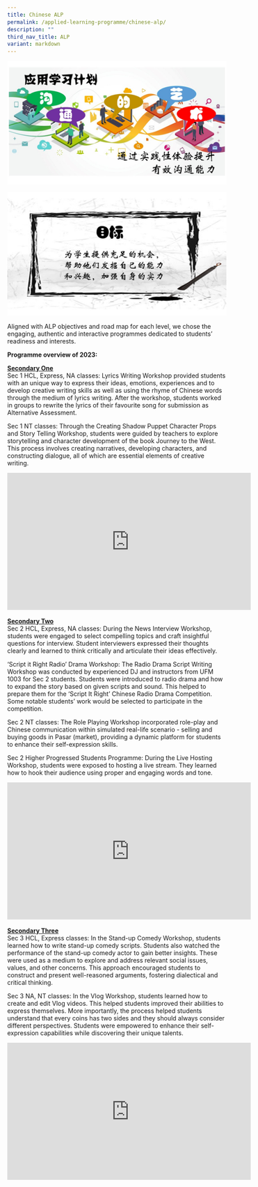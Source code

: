 ```yaml
---
title: Chinese ALP
permalink: /applied-learning-programme/chinese-alp/
description: ""
third_nav_title: ALP
variant: markdown
---
```

![](/images/ALP1.jpeg)

![](/images/ALP2.jpeg)

Aligned with ALP objectives and road map for each level, we chose the engaging, authentic and interactive programmes dedicated to students’ readiness and interests.
 
**Programme overview of 2023:**  

<u>**Secondary One**</u>  
Sec 1 HCL, Express, NA classes: Lyrics Writing Workshop provided students with an unique way to express their ideas, emotions, experiences and to develop creative writing skills as well as using the rhyme of Chinese words through the medium of lyrics writing. After the workshop, students worked in groups to rewrite the lyrics of their favourite song for submission as Alternative Assessment.  

Sec 1 NT classes: Through the Creating Shadow Puppet Character Props and Story Telling Workshop, students were guided by teachers to explore storytelling and character development of the book Journey to the West. This process involves creating narratives, developing characters, and constructing dialogue, all of which are essential elements of creative writing.    

<iframe allowfullscreen="" allow="accelerometer; autoplay; clipboard-write; encrypted-media; gyroscope; picture-in-picture; web-share" frameborder="0" title="YouTube video player" src="https://www.youtube.com/embed/TjSyLoObx3Y?si=G4YGWzhcsEZX7g-e" height="315" width="560"></iframe>

 
<u>**Secondary Two**</u>    
Sec 2 HCL, Express, NA classes: During the News Interview Workshop, students were engaged to select compelling topics and craft insightful questions for interview. Student interviewers expressed their thoughts clearly and learned to think critically and articulate their ideas effectively.   

‘Script it Right Radio’ Drama Workshop: The Radio Drama Script Writing Workshop was conducted by experienced DJ and instructors from UFM 1003 for Sec 2 students.  Students were introduced to radio drama and how to expand the story based on given scripts and sound.  This helped to prepare them for the ‘Script It Right’ Chinese Radio Drama Competition. Some notable students’ work would be selected to participate in the competition.  

Sec 2 NT classes: The Role Playing Workshop incorporated role-play and Chinese communication within simulated real-life scenario - selling and buying goods in Pasar (market), providing a dynamic platform for students to enhance their self-expression skills.   

Sec 2 Higher Progressed Students Programme: During the Live Hosting Workshop, students were exposed to hosting a live stream. They learned how to hook their audience using proper and engaging words and tone.    

<iframe allowfullscreen="" allow="accelerometer; autoplay; clipboard-write; encrypted-media; gyroscope; picture-in-picture; web-share" frameborder="0" title="YouTube video player" src="https://www.youtube.com/embed/tag-oP0TTdM?si=BKEgh33F53aDWEk-" height="315" width="560"></iframe>


<u>**Secondary Three**</u>  
Sec 3 HCL, Express classes: In the Stand-up Comedy Workshop, students learned how to write stand-up comedy scripts. Students also watched the performance of the stand-up comedy actor to gain better insights. These were used as a medium to explore and address relevant social issues, values, and other concerns. This approach encouraged students to construct and present well-reasoned arguments, fostering dialectical and critical thinking.   

Sec 3 NA, NT classes: In the Vlog Workshop, students learned how to create and edit Vlog videos. This helped students improved their abilities to express themselves.  More importantly,  the process helped students understand that every coins has two sides and they should always consider different perspectives. Students were empowered to enhance their self-expression capabilities while discovering their unique talents.  

<iframe allowfullscreen="" allow="accelerometer; autoplay; clipboard-write; encrypted-media; gyroscope; picture-in-picture; web-share" frameborder="0" title="YouTube video player" src="https://www.youtube.com/embed/BFIz7lAvdpw?si=7ZFwm5fyvAhyqVlM" height="315" width="560"></iframe>
